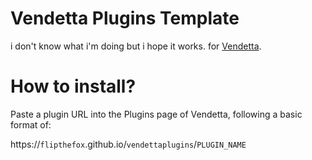 # Vendetta Plugins Template
i don't know what i'm doing but i hope it works. for [Vendetta](https://github.com/vendetta-mod/Vendetta).

# How to install?
Paste a plugin URL into the Plugins page of Vendetta, following a basic format of:

https://`flipthefox`.github.io/`vendettaplugins`/`PLUGIN_NAME`
